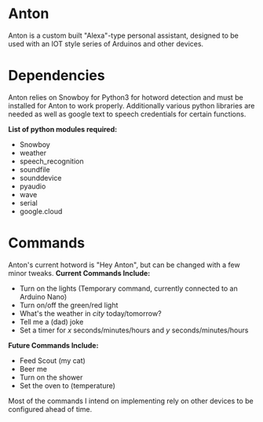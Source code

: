 # Anton

Anton is a custom built "Alexa"-type personal assistant, 
designed to be used with an IOT style series of Arduinos
and other devices.

# Dependencies
Anton relies on Snowboy for Python3 for hotword detection and must be installed for Anton to work properly. Additionally various python libraries are needed as well as google text to speech credentials for certain functions.

**List of python modules required:**
- Snowboy
- weather
- speech_recognition
- soundfile
- sounddevice
- pyaudio
- wave
- serial
- google.cloud

# Commands
Anton's current hotword is "Hey Anton", but can be changed with a few minor tweaks.
**Current Commands Include:** 
- Turn on the lights (Temporary command, currently connected to an Arduino Nano)
- Turn on/off the green/red light
- What's the weather in *city* today/tomorrow?
- Tell me a (dad) joke
- Set a timer for *x* seconds/minutes/hours and *y* seconds/minutes/hours

**Future Commands Include:**
- Feed Scout (my cat)
- Beer me
- Turn on the shower
- Set the oven to (temperature)

Most of the commands I intend on implementing rely on other devices to be configured ahead of time.

